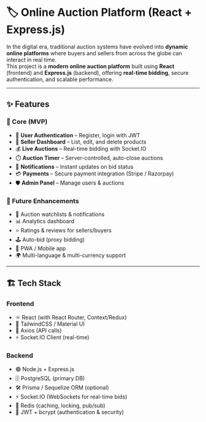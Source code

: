 # 🏷️ Online Auction Platform (React + Express.js)

In the digital era, traditional auction systems have evolved into **dynamic online platforms** where buyers and sellers from across the globe can interact in real time.  
This project is a **modern online auction platform** built using **React** (frontend) and **Express.js** (backend), offering **real-time bidding**, secure authentication, and scalable performance.

---

## ✨ Features

### 🔑 Core (MVP)
- 👤 **User Authentication** – Register, login with JWT
- 🛒 **Seller Dashboard** – List, edit, and delete products
- 💰 **Live Auctions** – Real-time bidding with Socket.IO
- ⏱️ **Auction Timer** – Server-controlled, auto-close auctions
- 📩 **Notifications** – Instant updates on bid status
- 💳 **Payments** – Secure payment integration (Stripe / Razorpay)
- 🛡️ **Admin Panel** – Manage users & auctions

### 🌟 Future Enhancements
- 🔔 Auction watchlists & notifications
- 📊 Analytics dashboard
- ⭐ Ratings & reviews for sellers/buyers
- 🕹️ Auto-bid (proxy bidding)
- 📱 PWA / Mobile app
- 🌍 Multi-language & multi-currency support

---

## 🏗️ Tech Stack

### Frontend
- ⚛️ React (with React Router, Context/Redux)
- 🎨 TailwindCSS / Material UI
- 🔌 Axios (API calls)
- ⚡ Socket.IO Client (real-time)

### Backend
- 🟢 Node.js + Express.js
- 🗄️ PostgreSQL (primary DB)
- 🛠️ Prisma / Sequelize ORM (optional)
- ⚡ Socket.IO (WebSockets for real-time bids)
- 🧵 Redis (caching, locking, pub/sub)
- 🔐 JWT + bcrypt (authentication & security)



